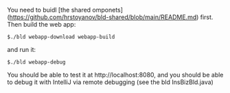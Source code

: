 You need to buidl [the shared omponets] (https://github.com/hrstoyanov/bld-shared/blob/main/README.md) first.
Then build the web app:
```
$./bld webapp-download webapp-build
```

and run it:
```
$./bld webapp-debug
```

You should be able to test it at http://localhost:8080, and you should be able to debug it with IntelliJ via remote debugging (see the bld InsBizBld.java)
